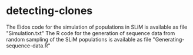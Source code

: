 # detecting-clones

The Eidos code for the simulation of populations in SLiM is available as file "Simulation.txt"
The R code for the generation of sequence data from random sampling of the SLiM populations is available as file "Generating-sequence-data.R"

